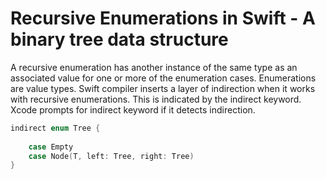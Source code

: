 # Recursive Enumerations in Swift - A binary tree data structure
A recursive enumeration has another instance of the same type as an associated value for one or more of the enumeration cases. Enumerations are value types. Swift compiler inserts a layer of indirection when it works with recursive enumerations. This is indicated by the indirect keyword. Xcode prompts for indirect keyword if it detects indirection.

```Swift
indirect enum Tree {
    
    case Empty
    case Node(T, left: Tree, right: Tree)
}

```
